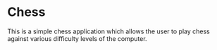# Chess
This is a simple chess application which allows the user to play chess against various difficulty levels of the computer.
